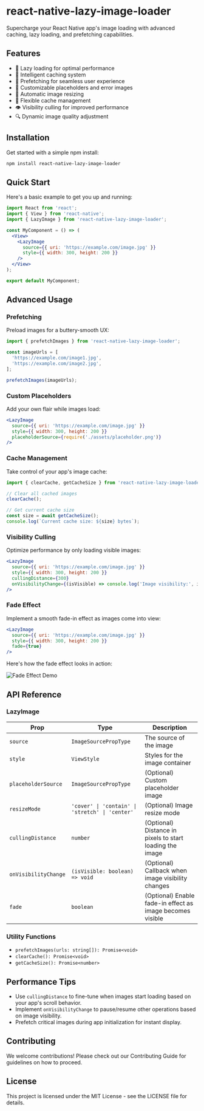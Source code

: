 # react-native-lazy-image-loader

Supercharge your React Native app's image loading with advanced caching, lazy loading, and prefetching capabilities.

## Features

- 🚀 Lazy loading for optimal performance
- 💾 Intelligent caching system
- 🔄 Prefetching for seamless user experience
- 🎨 Customizable placeholders and error images
- 📏 Automatic image resizing
- 🔧 Flexible cache management
- 👁️ Visibility culling for improved performance
- 🔍 Dynamic image quality adjustment

## Installation

Get started with a simple npm install:

```bash
npm install react-native-lazy-image-loader
```

## Quick Start

Here's a basic example to get you up and running:

```jsx
import React from 'react';
import { View } from 'react-native';
import { LazyImage } from 'react-native-lazy-image-loader';

const MyComponent = () => (
  <View>
    <LazyImage
      source={{ uri: 'https://example.com/image.jpg' }}
      style={{ width: 300, height: 200 }}
    />
  </View>
);

export default MyComponent;
```

## Advanced Usage

### Prefetching

Preload images for a buttery-smooth UX:

```jsx
import { prefetchImages } from 'react-native-lazy-image-loader';

const imageUrls = [
  'https://example.com/image1.jpg',
  'https://example.com/image2.jpg',
];

prefetchImages(imageUrls);
```

### Custom Placeholders

Add your own flair while images load:

```jsx
<LazyImage
  source={{ uri: 'https://example.com/image.jpg' }}
  style={{ width: 300, height: 200 }}
  placeholderSource={require('./assets/placeholder.png')}
/>
```

### Cache Management

Take control of your app's image cache:

```jsx
import { clearCache, getCacheSize } from 'react-native-lazy-image-loader';

// Clear all cached images
clearCache();

// Get current cache size
const size = await getCacheSize();
console.log(`Current cache size: ${size} bytes`);
```

### Visibility Culling

Optimize performance by only loading visible images:

```jsx
<LazyImage
  source={{ uri: 'https://example.com/image.jpg' }}
  style={{ width: 300, height: 200 }}
  cullingDistance={300}
  onVisibilityChange={(isVisible) => console.log('Image visibility:', isVisible)}
/>
```

### Fade Effect

Implement a smooth fade-in effect as images come into view:

```jsx
<LazyImage
  source={{ uri: 'https://example.com/image.jpg' }}
  style={{ width: 300, height: 200 }}
  fade={true}
/>
```

Here's how the fade effect looks in action:

![Fade Effect Demo](https://github.com/Valentine8342/react-native-lazy-image-cache/blob/main/react-native-lazy-image-cache/src/assets/fade-effect-demo.gif?raw=true)

## API Reference

### LazyImage

| Prop | Type | Description |
|------|------|-------------|
| `source` | `ImageSourcePropType` | The source of the image |
| `style` | `ViewStyle` | Styles for the image container |
| `placeholderSource` | `ImageSourcePropType` | (Optional) Custom placeholder image |
| `resizeMode` | `'cover' \| 'contain' \| 'stretch' \| 'center'` | (Optional) Image resize mode |
| `cullingDistance` | `number` | (Optional) Distance in pixels to start loading the image |
| `onVisibilityChange` | `(isVisible: boolean) => void` | (Optional) Callback when image visibility changes |
| `fade` | `boolean` | (Optional) Enable fade-in effect as image becomes visible |

### Utility Functions

- `prefetchImages(urls: string[]): Promise<void>`
- `clearCache(): Promise<void>`
- `getCacheSize(): Promise<number>`

## Performance Tips

- Use `cullingDistance` to fine-tune when images start loading based on your app's scroll behavior.
- Implement `onVisibilityChange` to pause/resume other operations based on image visibility.
- Prefetch critical images during app initialization for instant display.

## Contributing

We welcome contributions! Please check out our Contributing Guide for guidelines on how to proceed.

## License

This project is licensed under the MIT License - see the LICENSE file for details.
